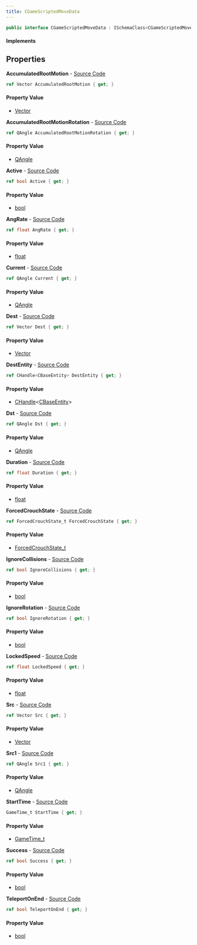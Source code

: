 ```yaml
---
title: CGameScriptedMoveData
---
```


```csharp
public interface CGameScriptedMoveData : ISchemaClass<CGameScriptedMoveData>, ISchemaField, ISchemaClass, INativeHandle
```

#### Implements

## Properties

**AccumulatedRootMotion** - [Source Code](https://github.com/swiftly-solution/swiftlys2/blob/master/managed/src/SwiftlyS2.Generated/Schemas/Interfaces/CGameScriptedMoveData.cs#L16)

```csharp
ref Vector AccumulatedRootMotion { get; }
```

#### Property Value

- [Vector](/docs/api/shared/natives/vector)

**AccumulatedRootMotionRotation** - [Source Code](https://github.com/swiftly-solution/swiftlys2/blob/master/managed/src/SwiftlyS2.Generated/Schemas/Interfaces/CGameScriptedMoveData.cs#L18)

```csharp
ref QAngle AccumulatedRootMotionRotation { get; }
```

#### Property Value

- [QAngle](/docs/api/shared/natives/qangle)

**Active** - [Source Code](https://github.com/swiftly-solution/swiftlys2/blob/master/managed/src/SwiftlyS2.Generated/Schemas/Interfaces/CGameScriptedMoveData.cs#L34)

```csharp
ref bool Active { get; }
```

#### Property Value

- [bool](https://learn.microsoft.com/dotnet/api/system.boolean)

**AngRate** - [Source Code](https://github.com/swiftly-solution/swiftlys2/blob/master/managed/src/SwiftlyS2.Generated/Schemas/Interfaces/CGameScriptedMoveData.cs#L28)

```csharp
ref float AngRate { get; }
```

#### Property Value

- [float](https://learn.microsoft.com/dotnet/api/system.single)

**Current** - [Source Code](https://github.com/swiftly-solution/swiftlys2/blob/master/managed/src/SwiftlyS2.Generated/Schemas/Interfaces/CGameScriptedMoveData.cs#L24)

```csharp
ref QAngle Current { get; }
```

#### Property Value

- [QAngle](/docs/api/shared/natives/qangle)

**Dest** - [Source Code](https://github.com/swiftly-solution/swiftlys2/blob/master/managed/src/SwiftlyS2.Generated/Schemas/Interfaces/CGameScriptedMoveData.cs#L46)

```csharp
ref Vector Dest { get; }
```

#### Property Value

- [Vector](/docs/api/shared/natives/vector)

**DestEntity** - [Source Code](https://github.com/swiftly-solution/swiftlys2/blob/master/managed/src/SwiftlyS2.Generated/Schemas/Interfaces/CGameScriptedMoveData.cs#L50)

```csharp
ref CHandle<CBaseEntity> DestEntity { get; }
```

#### Property Value

- [CHandle](/docs/api/shared/natives/chandle-1)<[CBaseEntity](/docs/api/shared/schemadefinitions/cbaseentity)>

**Dst** - [Source Code](https://github.com/swiftly-solution/swiftlys2/blob/master/managed/src/SwiftlyS2.Generated/Schemas/Interfaces/CGameScriptedMoveData.cs#L48)

```csharp
ref QAngle Dst { get; }
```

#### Property Value

- [QAngle](/docs/api/shared/natives/qangle)

**Duration** - [Source Code](https://github.com/swiftly-solution/swiftlys2/blob/master/managed/src/SwiftlyS2.Generated/Schemas/Interfaces/CGameScriptedMoveData.cs#L30)

```csharp
ref float Duration { get; }
```

#### Property Value

- [float](https://learn.microsoft.com/dotnet/api/system.single)

**ForcedCrouchState** - [Source Code](https://github.com/swiftly-solution/swiftlys2/blob/master/managed/src/SwiftlyS2.Generated/Schemas/Interfaces/CGameScriptedMoveData.cs#L42)

```csharp
ref ForcedCrouchState_t ForcedCrouchState { get; }
```

#### Property Value

- [ForcedCrouchState_t](/docs/api/shared/schemadefinitions/forcedcrouchstate_t)

**IgnoreCollisions** - [Source Code](https://github.com/swiftly-solution/swiftlys2/blob/master/managed/src/SwiftlyS2.Generated/Schemas/Interfaces/CGameScriptedMoveData.cs#L44)

```csharp
ref bool IgnoreCollisions { get; }
```

#### Property Value

- [bool](https://learn.microsoft.com/dotnet/api/system.boolean)

**IgnoreRotation** - [Source Code](https://github.com/swiftly-solution/swiftlys2/blob/master/managed/src/SwiftlyS2.Generated/Schemas/Interfaces/CGameScriptedMoveData.cs#L38)

```csharp
ref bool IgnoreRotation { get; }
```

#### Property Value

- [bool](https://learn.microsoft.com/dotnet/api/system.boolean)

**LockedSpeed** - [Source Code](https://github.com/swiftly-solution/swiftlys2/blob/master/managed/src/SwiftlyS2.Generated/Schemas/Interfaces/CGameScriptedMoveData.cs#L26)

```csharp
ref float LockedSpeed { get; }
```

#### Property Value

- [float](https://learn.microsoft.com/dotnet/api/system.single)

**Src** - [Source Code](https://github.com/swiftly-solution/swiftlys2/blob/master/managed/src/SwiftlyS2.Generated/Schemas/Interfaces/CGameScriptedMoveData.cs#L20)

```csharp
ref Vector Src { get; }
```

#### Property Value

- [Vector](/docs/api/shared/natives/vector)

**Src1** - [Source Code](https://github.com/swiftly-solution/swiftlys2/blob/master/managed/src/SwiftlyS2.Generated/Schemas/Interfaces/CGameScriptedMoveData.cs#L22)

```csharp
ref QAngle Src1 { get; }
```

#### Property Value

- [QAngle](/docs/api/shared/natives/qangle)

**StartTime** - [Source Code](https://github.com/swiftly-solution/swiftlys2/blob/master/managed/src/SwiftlyS2.Generated/Schemas/Interfaces/CGameScriptedMoveData.cs#L32)

```csharp
GameTime_t StartTime { get; }
```

#### Property Value

- [GameTime_t](/docs/api/shared/schemadefinitions/gametime_t)

**Success** - [Source Code](https://github.com/swiftly-solution/swiftlys2/blob/master/managed/src/SwiftlyS2.Generated/Schemas/Interfaces/CGameScriptedMoveData.cs#L40)

```csharp
ref bool Success { get; }
```

#### Property Value

- [bool](https://learn.microsoft.com/dotnet/api/system.boolean)

**TeleportOnEnd** - [Source Code](https://github.com/swiftly-solution/swiftlys2/blob/master/managed/src/SwiftlyS2.Generated/Schemas/Interfaces/CGameScriptedMoveData.cs#L36)

```csharp
ref bool TeleportOnEnd { get; }
```

#### Property Value

- [bool](https://learn.microsoft.com/dotnet/api/system.boolean)

